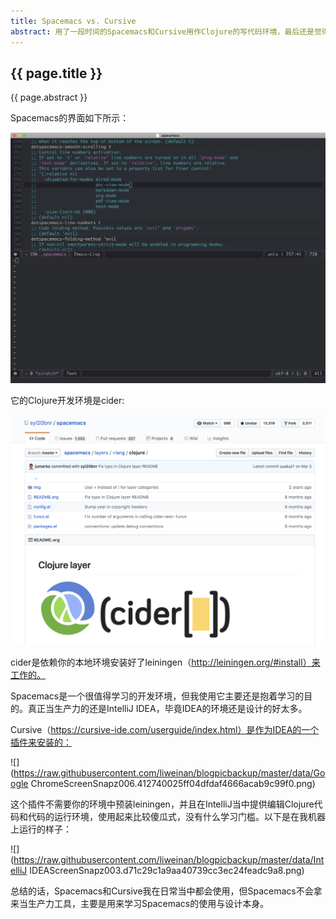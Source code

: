 ```yaml
---
title: Spacemacs vs. Cursive
abstract: 用了一段时间的Spacemacs和Cursive用作Clojure的写代码环境，最后还是觉得Cursive好使。
---
```


## {{ page.title }}

{{ page.abstract }}

Spacemacs的界面如下所示：

![](https://raw.githubusercontent.com/liweinan/blogpicbackup/master/data/EmacsScreenSnapz001.37c8a8c46f8e4c71bfa9369a7e0374ab.png)

它的Clojure开发环境是cider:

![](https://raw.githubusercontent.com/liweinan/blogpicbackup/master/data/UlyssesScreenSnapz002.657ed1228ae5422494b9644c71d9e404.png)

cider是依赖你的本地环境安装好了leiningen（http://leiningen.org/#install）来工作的。

Spacemacs是一个很值得学习的开发环境，但我使用它主要还是抱着学习的目的。真正当生产力的还是IntelliJ IDEA，毕竟IDEA的环境还是设计的好太多。

Cursive（https://cursive-ide.com/userguide/index.html）是作为IDEA的一个插件来安装的：

![](https://raw.githubusercontent.com/liweinan/blogpicbackup/master/data/Google ChromeScreenSnapz006.412740025ff04dfdaf4666acab9c99f0.png)

这个插件不需要你的环境中预装leiningen，并且在IntelliJ当中提供编辑Clojure代码和代码的运行环境，使用起来比较傻瓜式，没有什么学习门槛。以下是在我机器上运行的样子：

![](https://raw.githubusercontent.com/liweinan/blogpicbackup/master/data/IntelliJ IDEAScreenSnapz003.d71c29c1a9aa40739cc3ec24feadc9a8.png)

总结的话，Spacemacs和Cursive我在日常当中都会使用，但Spacemacs不会拿来当生产力工具，主要是用来学习Spacemacs的使用与设计本身。




